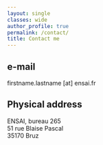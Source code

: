 ```yaml
---
layout: single
classes: wide
author_profile: true
permalink: /contact/
title: Contact me
---
```


## e-mail
firstname.lastname [at] ensai.fr

## Physical address
ENSAI, bureau 265 <br/>
51 rue Blaise Pascal <br/>
35170 Bruz <br/>